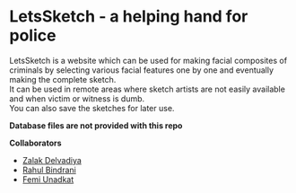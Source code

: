 # LetsSketch - a helping hand for police

LetsSketch is a website which can be used for making facial composites of criminals by selecting various facial features one by one and eventually making the complete sketch. <br/>
It can be used in remote areas where sketch artists are not easily available and when victim or witness is dumb.<br/>
You can also save the sketches for later use.<br/>

**Database files are not provided with this repo**

**Collaborators**
* [Zalak Delvadiya](https://github.com/zalakdelvadiya)
* [Rahul Bindrani](https://github.com/Rahulb7)
* [Femi Unadkat](https://github.com/femi120698)
